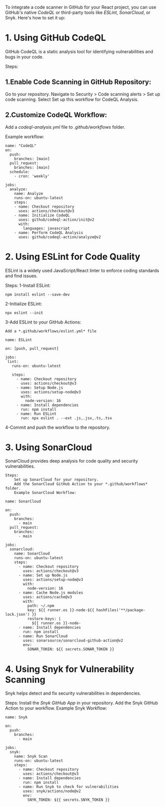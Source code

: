 To integrate a code scanner in GitHub for your React project, you can use GitHub's native *CodeQL* or third-party tools like *ESLint*, *SonarCloud*, or Snyk. Here's how to set it up:

# 1. Using GitHub CodeQL
GitHub CodeQL is a static analysis tool for identifying vulnerabilities and bugs in your code.

Steps:
## 1.Enable Code Scanning in GitHub Repository:

Go to your repository.
Navigate to Security > Code scanning alerts > Set up code scanning.
Select Set up this workflow for CodeQL Analysis.
## 2.Customize CodeQL Workflow:

Add a *codeql-analysis.yml* file to *.github/workflows* folder.

Example workflow:
```
name: "CodeQL"
on:
  push:
    branches: [main]
  pull_request:
    branches: [main]
  schedule:
    - cron: 'weekly'

jobs:
  analyze:
    name: Analyze
    runs-on: ubuntu-latest
    steps:
    - name: Checkout repository
      uses: actions/checkout@v3
    - name: Initialize CodeQL
      uses: github/codeql-action/init@v2
      with:
        languages: javascript
    - name: Perform CodeQL Analysis
      uses: github/codeql-action/analyze@v2
```


# 2. Using ESLint for Code Quality

ESLint is a widely used JavaScript/React linter to enforce coding standards and find issues.

Steps:
1-Install ESLint:

``` npm install eslint --save-dev ```

2-Initialize ESLint:

```npx eslint --init```

3-Add ESLint to your GitHub Actions:

    Add a *.github/workflows/eslint.yml* file


 ```
 name: ESLint

on: [push, pull_request]

jobs:
  lint:
    runs-on: ubuntu-latest

    steps:
      - name: Checkout repository
        uses: actions/checkout@v3
      - name: Setup Node.js
        uses: actions/setup-node@v3
        with:
          node-version: 16
      - name: Install dependencies
        run: npm install
      - name: Run ESLint
        run: npx eslint . --ext .js,.jsx,.ts,.tsx
   ```

   4-Commit and push the workflow to the repository.

# 3. Using SonarCloud


   SonarCloud provides deep analysis for code quality and security vulnerabilities.

    Steps:
        Set up SonarCloud for your repository.
        Add the SonarCloud GitHub Action to your *.github/workflows* folder.
        Example SonarCloud Workflow:

```
name: SonarCloud

on:
  push:
    branches:
      - main
  pull_request:
    branches:
      - main

jobs:
  sonarcloud:
    name: SonarCloud
    runs-on: ubuntu-latest
    steps:
      - name: Checkout repository
        uses: actions/checkout@v3
      - name: Set up Node.js
        uses: actions/setup-node@v3
        with:
          node-version: 16
      - name: Cache Node.js modules
        uses: actions/cache@v3
        with:
          path: ~/.npm
          key: ${{ runner.os }}-node-${{ hashFiles('**/package-lock.json') }}
          restore-keys: |
            ${{ runner.os }}-node-
      - name: Install dependencies
        run: npm install
      - name: Run SonarCloud
        uses: sonarsource/sonarcloud-github-action@v2
        env:
          SONAR_TOKEN: ${{ secrets.SONAR_TOKEN }}

```

# 4. Using Snyk for Vulnerability Scanning


Snyk helps detect and fix security vulnerabilities in dependencies.

Steps:
    Install the *Snyk GitHub App* in your repository.
    Add the Snyk GitHub Action to your workflow.
    Example Snyk Workflow:
```
name: Snyk

on:
  push:
    branches:
      - main

jobs:
  snyk:
    name: Snyk Scan
    runs-on: ubuntu-latest
    steps:
      - name: Checkout repository
        uses: actions/checkout@v3
      - name: Install dependencies
        run: npm install
      - name: Run Snyk to check for vulnerabilities
        uses: snyk/actions/node@v2
        env:
          SNYK_TOKEN: ${{ secrets.SNYK_TOKEN }}
```